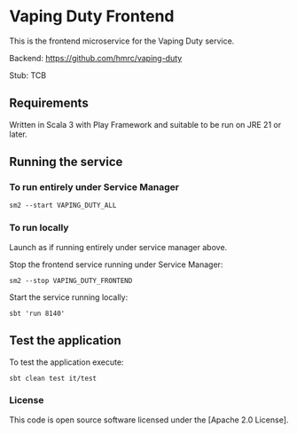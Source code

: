 # Vaping Duty Frontend
This is the frontend microservice for the Vaping Duty service.

Backend: https://github.com/hmrc/vaping-duty

Stub: TCB

## Requirements
Written in Scala 3 with Play Framework and suitable to be run on JRE 21 or later.

## Running the service

### To run entirely under Service Manager
```
sm2 --start VAPING_DUTY_ALL
```

### To run locally
Launch as if running entirely under service manager above.

Stop the frontend service running under Service Manager:
```
sm2 --stop VAPING_DUTY_FRONTEND 
```

Start the service running locally:
```
sbt 'run 8140'
```

## Test the application

To test the application execute:

```
sbt clean test it/test
```

### License

This code is open source software licensed under the [Apache 2.0 License].

